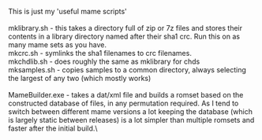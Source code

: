 This is just my 'useful mame scripts'\
\
mklibrary.sh - this takes a directory full of zip or 7z files and stores their contents in a library directory named after their sha1 crc.  Run this on as many mame sets as you have.\
mkcrc.sh - symlinks the sha1 filenames to crc filenames.\
mkchdlib.sh - does roughly the same as mklibrary for chds\
mksamples.sh - copies samples to a common directory, always selecting the largest of any two (which mostly works)\
\
MameBuilder.exe - takes a dat/xml file and builds a romset based on the constructed database of files, in any permutation required.  As I tend to switch between different mame versions
a lot keeping the database (which is largely static between releases) is a lot simpler than multiple romsets and faster after the initial build.\

